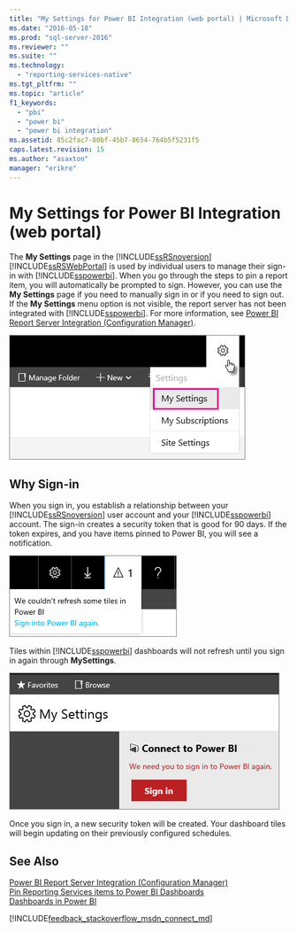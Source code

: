 ```yaml
---
title: "My Settings for Power BI Integration (web portal) | Microsoft Docs"
ms.date: "2016-05-18"
ms.prod: "sql-server-2016"
ms.reviewer: ""
ms.suite: ""
ms.technology: 
  - "reporting-services-native"
ms.tgt_pltfrm: ""
ms.topic: "article"
f1_keywords: 
  - "pbi"
  - "power bi"
  - "power bi integration"
ms.assetid: 85c2fac7-80bf-45b7-8654-764b5f5231f5
caps.latest.revision: 15
ms.author: "asaxton"
manager: "erikre"
---
```

# My Settings for Power BI Integration (web portal)
  The **My Settings** page in the [!INCLUDE[ssRSnoversion](../advanced-analytics/r-services/includes/ssrsnoversion-md.md)] [!INCLUDE[ssRSWebPortal](../reporting-services/includes/ssrswebportal.md)] is used by individual users to manage their sign-in with [!INCLUDE[sspowerbi](../reporting-services/includes/sspowerbi-md.md)]. When you  go through the steps to pin a report item, you will automatically be prompted to sign.  However,  you can use the **My Settings** page if you need to manually sign in or if you need to sign out.  If the **My Settings** menu option is not visible, the report server has not been integrated with  [!INCLUDE[sspowerbi](../reporting-services/includes/sspowerbi-md.md)].  For more information, see [Power BI Report Server Integration &#40;Configuration Manager&#41;](../reporting-services/install/windows/power-bi-report-server-integration-configuration-manager.md).  
  
![ssRS_WebPortal_MySettings](../reporting-services/media/ssrs-webportal-mysettings.png)  
  
## Why Sign-in  
 When you sign in, you establish a relationship between your [!INCLUDE[ssRSnoversion](../advanced-analytics/r-services/includes/ssrsnoversion-md.md)] user account and  your [!INCLUDE[sspowerbi](../reporting-services/includes/sspowerbi-md.md)] account.  The sign-in creates a security token that is good for 90 days. If the token expires, and you have items pinned to Power BI, you will see a notification.  
   
 ![ssRS_WebPortal_PowerBI_Notification](../reporting-services/media/ssrs-webportal-powerbi-notification.png)    
   
Tiles within [!INCLUDE[sspowerbi](../reporting-services/includes/sspowerbi-md.md)] dashboards will not refresh until you sign in again through **MySettings**.  
  
![ssRS_WebPortal_PowerBI_SignIn_Again](../reporting-services/media/ssrs-webportal-powerbi-signin-again.png)  
  
Once you sign in, a new security token will be created.  Your dashboard tiles will begin updating on their previously configured schedules.  
  
## See Also  
 [Power BI Report Server Integration &#40;Configuration Manager&#41;](../reporting-services/install/windows/power-bi-report-server-integration-configuration-manager.md)   
 [Pin Reporting Services items to Power BI Dashboards](../reporting-services/pin-reporting-services-items-to-power-bi-dashboards.md)   
 [Dashboards in Power BI](https://support.powerbi.com/knowledgebase/articles/424868-dashboards-in-power-bi)  
  
  
[!INCLUDE[feedback_stackoverflow_msdn_connect_md](../integration-services/includes/feedback-stackoverflow-msdn-connect-md.md)]
